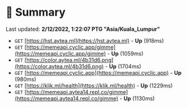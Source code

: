 # 📖 Summary
Last updated: **2/12/2022, 1:22:07 PTG "Asia/Kuala_Lumpur"**

- `GET` [https://hst.aytea.ml](https://hst.aytea.ml) - **Up** (918ms)
- `GET` [https://memeapi.cyclic.app/gimme](https://memeapi.cyclic.app/gimme) - **Up** (1059ms)
- `GET` [https://color.aytea.ml/4b31d6.png](https://color.aytea.ml/4b31d6.png) - **Up** (1704ms)
- `GET` [https://memeapi.cyclic.app](https://memeapi.cyclic.app) - **Up** (980ms)
- `GET` [https://klik.ml/health](https://klik.ml/health) - **Up** (1229ms)
- `GET` [https://memeapi.aytea14.repl.co/gimme](https://memeapi.aytea14.repl.co/gimme) - **Up** (1130ms)
